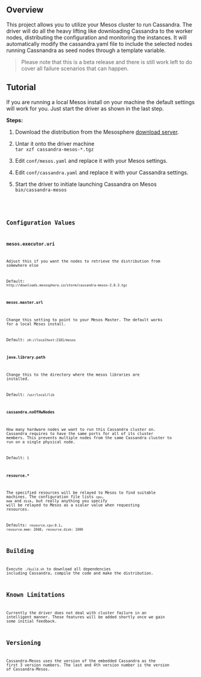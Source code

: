 ## Overview
This project allows you to utilize your Mesos cluster to run Cassandra. 
The driver will do all the heavy lifting like downloading Cassandra to the worker nodes, distributing the configuration and monitoring the instances. It will automatically modify the cassandra.yaml file to include the selected nodes running Cassnandra as seed nodes through a template variable. 

> Please note that this is a beta release and there is still work left to do cover all failure scenarios that can happen.

## Tutorial
If you are running a local Mesos install on your machine the default settings will work for you. Just start the driver as shown in the last step.

**Steps:**    

1. Download the distribution from the Mesosphere [download server](http://downloads.mesosphere.io/storm/cassandra-mesos-2.0.3.tgz).

1. Untar it onto the driver machine   
   ```tar xzf cassandra-mesos-*.tgz```

1. Edit ```conf/mesos.yaml``` and replace it with your Mesos settings.

1. Edit ```conf/cassandra.yaml``` and replace it with your Cassandra settings.

1. Start the driver to initiate launching Cassandra on Mesos    
   <code>bin/cassandra-mesos<code>

## Configuration Values

### mesos.executor.uri
Adjust this if you want the nodes to retrieve the distribution from somewhere else

Default: ```http://downloads.mesosphere.io/storm/cassandra-mesos-2.0.3.tgz```

#### mesos.master.url  
Change this setting to point to your Mesos Master. The default works for a local Mesos install.

Default: ```zk://localhost:2181/mesos```

#### java.library.path
Change this to the directory where the mesos libraries are installed.

Default: ```/usr/local/lib```

#### cassandra.noOfHwNodes
How many hardware nodes we want to run this Cassandra cluster on. Cassandra requires to have the same ports for all of its cluster members. This prevents multiple nodes from the same Cassandra cluster to run on a single physical node.

Default: ```1```

#### resource.*
The specified resources will be relayed to Mesos to find suitable machines. The configuration file lists ```cpu```, ```mem``` and ```disk```, but really anything you specify will be relayed to Mesos as a scalar value when requesting resources.

Defaults:  ```resource.cpu:0.1```, ```resource.mem: 2048```, ```resource.disk: 1000```

## Building

Execute ```./build.sh``` to download all dependencies including Cassandra, compile the code and make the distribution. 

## Known Limitations

Currently the driver does not deal with cluster failure in an intelligent manner. These features will be added shortly once we gain some initial feedback.

## Versioning

Cassandra-Mesos uses the version of the embedded Cassandra as the first 3 version numbers. The last and 4th version number is the version of Cassandra-Mesos.




